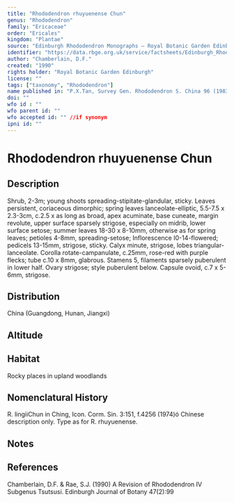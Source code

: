 ```yaml
---
title: "Rhododendron rhuyuenense Chun"
genus: "Rhododendron"
family: "Ericaceae"
order: "Ericales"
kingdom: "Plantae"
source: "Edinburgh Rhododendron Monographs – Royal Botanic Garden Edinburgh"
identifier: "https://data.rbge.org.uk/service/factsheets/Edinburgh_Rhododendron_Monographs.xhtml"
author: "Chamberlain, D.F."
created: "1990"
rights holder: "Royal Botanic Garden Edinburgh"
license: ""
tags: ["taxonomy", "Rhododendron"]
name published in: "P.X.Tan, Survey Gen. Rhododendron S. China 96 (1983)"
doi: ""
wfo id : ""
wfo parent id: ""
wfo accepted id: "" //if synonym                      
ipni id: ""
---
```


                       

# Rhododendron rhuyuenense Chun

## Description
Shrub, 2-3m; young shoots spreading-stipitate-glandular, sticky. Leaves persistent, coriaceous dimorphic; spring leaves lanceolate-elliptic, 5.5-7.5 x 2.3-3cm, c.2.5 x as long as broad, apex acuminate, base cuneate, margin revolute, upper surface sparsely strigose, especially on midrib, lower surface setose; summer leaves 18-30 x 8-10mm, otherwise as for spring leaves; petioles 4-8mm, spreading-setose; Inflorescence I0-14-flowered; pedicels 13-15mm, strigose, sticky. Calyx minute, strigose, lobes triangular-lanceolate. Corolla rotate-campanulate, c.25mm, rose-red with purple flecks; tube c.10 x 8mm, glabrous. Stamens 5, filaments sparsely puberulent in lower half. Ovary strigose; style puberulent below. Capsule ovoid, c.7 x 5-6mm, strigose.

## Distribution
China (Guangdong, Hunan, Jiangxi)

## Altitude


## Habitat
Rocky places in upland woodlands

## Nomenclatural History
R. lingiiChun in Ching, Icon. Corm. Sin. 3:151, f.4256 (1974)ó Chinese description only. Type as for R. rhuyuenense.
                       
## Notes


## References

Chamberlain, D.F. & Rae, S.J. (1990) A Revision of Rhododendron IV Subgenus Tsutsusi. Edinburgh Journal of Botany 47(2):99
